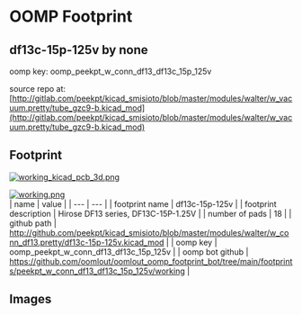 # OOMP Footprint  
## df13c-15p-125v  by none  
  
oomp key: oomp_peekpt_w_conn_df13_df13c_15p_125v  
  
source repo at: [http://gitlab.com/peekpt/kicad_smisioto/blob/master/modules/walter/w_vacuum.pretty/tube_gzc9-b.kicad_mod](http://gitlab.com/peekpt/kicad_smisioto/blob/master/modules/walter/w_vacuum.pretty/tube_gzc9-b.kicad_mod)  
## Footprint  
  
[![working_kicad_pcb_3d.png](working_kicad_pcb_3d_600.png)](working_kicad_pcb_3d.png)  
  
[![working.png](working_600.png)](working.png)  
| name | value | 
| --- | --- | 
| footprint name | df13c-15p-125v | 
| footprint description | Hirose DF13 series, DF13C-15P-1.25V | 
| number of pads | 18 | 
| github path | http://github.com/peekpt/kicad_smisioto/blob/master/modules/walter/w_conn_df13.pretty/df13c-15p-125v.kicad_mod | 
| oomp key | oomp_peekpt_w_conn_df13_df13c_15p_125v | 
| oomp bot github | https://github.com/oomlout/oomlout_oomp_footprint_bot/tree/main/footprints/peekpt_w_conn_df13_df13c_15p_125v/working | 
## Images  
